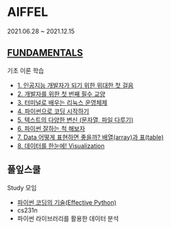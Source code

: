 # AIFFEL
2021.06.28 ~ 2021.12.15

## [FUNDAMENTALS](FUNDAMENTALS/README.md)
기초 이론 학습
- [1. 인공지능 개발자가 되기 위한 위대한 첫 걸음](FUNDAMENTALS/01.md)
- [2. 개발자를 위한 첫 번째 필수 교양](FUNDAMENTALS/02.md)
- [3. 터미널로 배우는 리눅스 운영체제](FUNDAMENTALS/03.md)
- [4. 파이썬으로 코딩 시작하기](FUNDAMENTALS/04.md)
- [5. 텍스트의 다양한 변신 (문자열, 파일 다루기)](FUNDAMENTALS/05.md)
- [6. 파이썬 잘하는 척 해보자](FUNDAMENTALS/06.md)
- [7. Data 어떻게 표현하면 좋을까? 배열(array)과 표(table)](FUNDAMENTALS/07.ipynb)
- [8. 데이터를 한눈에! Visualization](FUNDAMENTALS/08.ipynb)

## 풀잎스쿨
Study 모임
- [파이썬 코딩의 기술(Effective Python)](https://github.com/t1seo/Python_Notebook/tree/master/effective_python)
- cs231n
- 파이썬 라이브러리를 활용한 데이터 분석